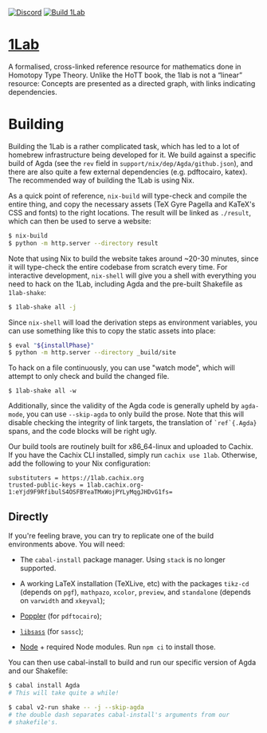 [![Discord](https://img.shields.io/discord/914172963157323776?label=Discord&logo=discord)](https://discord.gg/Zp2e8hYsuX)
[![Build 1Lab](https://github.com/the1lab/1lab/actions/workflows/build.yml/badge.svg)](https://github.com/the1lab/1lab/actions/workflows/build.yml)

# [1Lab](https://1lab.dev)

A formalised, cross-linked reference resource for mathematics done in
Homotopy Type Theory. Unlike the HoTT book, the 1lab is not a “linear”
resource: Concepts are presented as a directed graph, with links
indicating dependencies.

# Building

Building the 1Lab is a rather complicated task, which has led to a lot
of homebrew infrastructure being developed for it. We build against a
specific build of Agda (see the `rev` field in
`support/nix/dep/Agda/github.json`), and there are also quite a few
external dependencies (e.g. pdftocairo, katex). The recommended way of
building the 1Lab is using Nix.

As a quick point of reference, `nix-build` will type-check and compile
the entire thing, and copy the necessary assets (TeX Gyre Pagella and
KaTeX's CSS and fonts) to the right locations. The result will be linked
as `./result`, which can then be used to serve a website:

```bash
$ nix-build
$ python -m http.server --directory result
```

Note that using Nix to build the website takes around ~20-30 minutes,
since it will type-check the entire codebase from scratch every time.
For interactive development, `nix-shell` will give you a shell with
everything you need to hack on the 1Lab, including Agda and the
pre-built Shakefile as `1lab-shake`:

```bash
$ 1lab-shake all -j
```

Since `nix-shell` will load the derivation steps as environment
variables, you can use something like this to copy the static assets
into place:

```bash
$ eval "${installPhase}"
$ python -m http.server --directory _build/site
```

To hack on a file continuously, you can use "watch mode", which will
attempt to only check and build the changed file.

```
$ 1lab-shake all -w
```

Additionally, since the validity of the Agda code is generally upheld by
`agda-mode`, you can use `--skip-agda` to only build the prose. Note
that this will disable checking the integrity of link targets, the
translation of `` `ref`{.Agda} `` spans, and the code blocks will be
right ugly.

Our build tools are routinely built for x86_64-linux and uploaded to
Cachix. If you have the Cachix CLI installed, simply run `cachix use
1lab`. Otherwise, add the following to your Nix configuration:

```
substituters = https://1lab.cachix.org
trusted-public-keys = 1lab.cachix.org-1:eYjd9F9RfibulS4OSFBYeaTMxWojPYLyMqgJHDvG1fs=
```

## Directly

If you're feeling brave, you can try to replicate one of the build
environments above. You will need:

- The `cabal-install` package manager. Using `stack` is no longer supported.

- A working LaTeX installation (TeXLive, etc) with the packages
`tikz-cd` (depends on `pgf`), `mathpazo`, `xcolor`, `preview`, and
`standalone` (depends on `varwidth` and `xkeyval`);

- [Poppler] (for `pdftocairo`);
- [`libsass`] (for `sassc`);
- [Node] + required Node modules. Run `npm ci` to install those.

[Poppler]: https://poppler.freedesktop.org/
[Node]: https://nodejs.org/en/
[`libsass`]: https://github.com/sass/sassc

You can then use cabal-install to build and run our specific version of
Agda and our Shakefile:

```bash
$ cabal install Agda
# This will take quite a while!

$ cabal v2-run shake -- -j --skip-agda
# the double dash separates cabal-install's arguments from our
# shakefile's.
```
